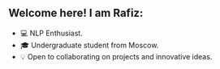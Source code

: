 ## Welcome here! I am Rafiz:   

  
* :computer: NLP Enthusiast.    
* :mortar_board: Undergraduate student from Moscow.    
* :bulb: Open to collaborating on projects and innovative ideas.   
